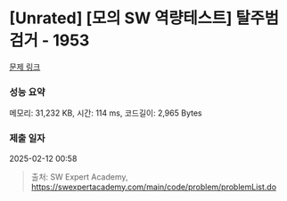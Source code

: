 # [Unrated] [모의 SW 역량테스트] 탈주범 검거 - 1953 

[문제 링크](https://swexpertacademy.com/main/code/problem/problemDetail.do?contestProbId=AV5PpLlKAQ4DFAUq) 

### 성능 요약

메모리: 31,232 KB, 시간: 114 ms, 코드길이: 2,965 Bytes

### 제출 일자

2025-02-12 00:58



> 출처: SW Expert Academy, https://swexpertacademy.com/main/code/problem/problemList.do